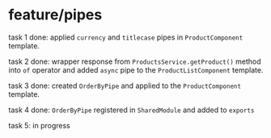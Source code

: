 # **feature/pipes**

task 1 done: applied `currency` and `titlecase` pipes in `ProductComponent` template.

task 2 done: wrapper response from `ProductsService.getProduct()` method into `of` operator and added `async` pipe to the `ProductListComponent` template.

task 3 done: created `OrderByPipe` and applied to the `ProductComponent` template.

task 4 done: `OrderByPipe` registered in `SharedModule` and added to `exports`

task 5: in progress
